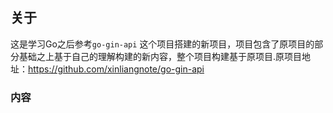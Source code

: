 ## 关于

这是学习Go之后参考`go-gin-api` 这个项目搭建的新项目，项目包含了原项目的部分基础之上基于自己的理解构建的新内容，整个项目构建基于原项目.原项目地址：https://github.com/xinliangnote/go-gin-api


### 内容


